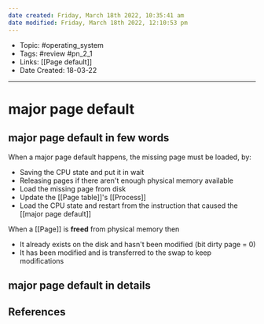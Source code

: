 ```yaml
---
date created: Friday, March 18th 2022, 10:35:41 am
date modified: Friday, March 18th 2022, 12:10:53 pm
---
```


- Topic: #operating_system
- Tags: #review #pn_2_1
- Links: [[Page default]]
- Date Created: 18-03-22

---

# major page default

## major page default in few words

When a major page default happens, the missing page must be loaded, by:
- Saving the CPU state and put it in wait
- Releasing pages if there aren't enough physical memory available
- Load the missing page from disk
- Update the [[Page table]]'s [[Process]]
- Load the CPU state and restart from the instruction that caused the [[major page default]]

When a [[Page]] is **freed** from physical memory then
- It already exists on the disk and hasn't been modified (bit dirty page = 0)
- It has been modified and is transferred to the swap to keep modifications

## major page default in details

## References
